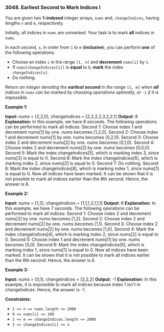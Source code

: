 ### 3048\. Earliest Second to Mark Indices I

You are given two **1-indexed** integer arrays, `nums` and, `changeIndices`, having lengths `n` and `m`, respectively.

Initially, all indices in `nums` are unmarked. Your task is to mark **all** indices in `nums`.

In each second, `s`, in order from `1` to `m` (**inclusive**), you can perform **one** of the following operations:

*   Choose an index `i` in the range `[1, n]` and **decrement** `nums[i]` by `1`.
*   If `nums[changeIndices[s]]` is **equal** to `0`, **mark** the index `changeIndices[s]`.
*   Do nothing.

Return _an integer denoting the **earliest second** in the range_ `[1, m]` _when **all** indices in_ `nums` _can be marked by choosing operations optimally, or_ `-1` _if it is impossible._

**Example 1:**

**Input:** nums = \[2,2,0\], changeIndices = \[2,2,2,2,3,2,2,1\]
**Output:** 8
**Explanation:** In this example, we have 8 seconds. The following operations can be performed to mark all indices:
Second 1: Choose index 1 and decrement nums\[1\] by one. nums becomes \[1,2,0\].
Second 2: Choose index 1 and decrement nums\[1\] by one. nums becomes \[0,2,0\].
Second 3: Choose index 2 and decrement nums\[2\] by one. nums becomes \[0,1,0\].
Second 4: Choose index 2 and decrement nums\[2\] by one. nums becomes \[0,0,0\].
Second 5: Mark the index changeIndices\[5\], which is marking index 3, since nums\[3\] is equal to 0.
Second 6: Mark the index changeIndices\[6\], which is marking index 2, since nums\[2\] is equal to 0.
Second 7: Do nothing.
Second 8: Mark the index changeIndices\[8\], which is marking index 1, since nums\[1\] is equal to 0.
Now all indices have been marked.
It can be shown that it is not possible to mark all indices earlier than the 8th second.
Hence, the answer is 8.

**Example 2:**

**Input:** nums = \[1,3\], changeIndices = \[1,1,1,2,1,1,1\]
**Output:** 6
**Explanation:** In this example, we have 7 seconds. The following operations can be performed to mark all indices:
Second 1: Choose index 2 and decrement nums\[2\] by one. nums becomes \[1,2\].
Second 2: Choose index 2 and decrement nums\[2\] by one. nums becomes \[1,1\].
Second 3: Choose index 2 and decrement nums\[2\] by one. nums becomes \[1,0\].
Second 4: Mark the index changeIndices\[4\], which is marking index 2, since nums\[2\] is equal to 0.
Second 5: Choose index 1 and decrement nums\[1\] by one. nums becomes \[0,0\].
Second 6: Mark the index changeIndices\[6\], which is marking index 1, since nums\[1\] is equal to 0.
Now all indices have been marked.
It can be shown that it is not possible to mark all indices earlier than the 6th second.
Hence, the answer is 6.

**Example 3:**

**Input:** nums = \[0,1\], changeIndices = \[2,2,2\]
**Output:** -1
**Explanation:** In this example, it is impossible to mark all indices because index 1 isn't in changeIndices.
Hence, the answer is -1.

**Constraints:**

*   `1 <= n == nums.length <= 2000`
*   `0 <= nums[i] <= 109`
*   `1 <= m == changeIndices.length <= 2000`
*   `1 <= changeIndices[i] <= n`
